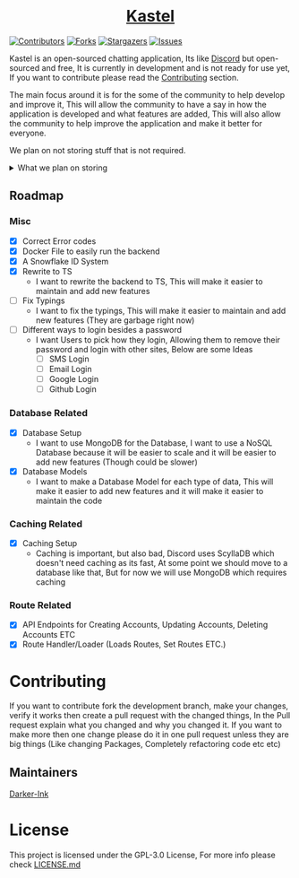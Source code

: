 <div>
<div align="center">
  <br />
  <p>
    <a href="https://kastelapp.com"><h1>Kastel</h1></a> 
  </p>
</div>

[![Contributors][contributors-shield]][contributors-url]
[![Forks][forks-shield]][forks-url]
[![Stargazers][stars-shield]][stars-url]
[![Issues][issues-shield]][issues-url]

Kastel is an open-sourced chatting application, Its like [Discord](https://discord.com) but open-sourced and free, It is currently in development and is not ready for use yet, If you want to contribute please read the [Contributing](#contributing) section.

The main focus around it is for the some of the community to help develop and improve it, This will allow the community to have a say in how the application is developed and what features are added, This will also allow the community to help improve the application and make it better for everyone.

We plan on not storing stuff that is not required.

<details>
<summary>What we plan on storing</summary>

## User Data

In this table below we explain some data that may be considered sensitive and why we need it, How we store it, How we use it and how you can remove it.

Note, Any Data not listed here can be removed by deleting your account.

| Data              | Why we need it   | How we store it | How we use it                       | How to remove it                     |
| ----------------- | ---------------- | --------------- | ----------------------------------- | ------------------------------------ |
| ID                | Identify user    | Encrypted       | User identification                 | Delete account                       |
| Email             | Verify account   | Encrypted       | Account verification, communication | Delete account                       |
| Username          | Identify user    | Encrypted       | User identification                 | Delete account                       |
| Password          | Login to account | Hashed          | User authentication                 | Change password or delete account    |
| Phone number      | Verify account   | Encrypted       | Account verification, communication | Delete account                       |
| Two-factor secret | Verify account   | Encrypted       | Two-factor authentication           | Disable two-factor or delete account |
| IP addresses      | Account security | Encrypted       | Session management                  | Log out of all sessions              |

There is some More Data below on what we store, This is stuff like your avatar, tag, flags etc etc

<details>
<summary>More Data</summary>

| Data                      | Why we need it                    | How we store it | How we use it             | How to remove it                     |
| ------------------------- | --------------------------------- | --------------- | ------------------------- | ------------------------------------ |
| Email Verified            | To check if the email is verified | Encrypted       | Account verification      | Delete account                       |
| Tag                       | Identify user                     | Encrypted       | User identification       | Delete account                       |
| Avatar                    | Identify user                     | Encrypted       | User identification       | Delete account                       |
| Two-factor enabled        | Verify account                    | Encrypted       | Two-factor authentication | Disable two-factor or delete account |
| Two-Factor Verified       | Verify account                    | Encrypted       | Two-factor authentication | Disable two-factor or delete account |
| Flags                     | Info about the user               | Encrypted       | User identification       | Delete account                       |
| Banned                    | Info about the user               | Encrypted       | User identification       | Request account deletion             |
| Locked                    | Info about the user               | Encrypted       | User identification       | Request account deletion             |
| AccountDeletionInProgress | Info about the user               | Encrypted       | User identification       | Wait for account deletion            |

</details>

<br />

### User Settings

So for User Settings this is stuff like Tokens, theme etc etc

| Data         | Why we need it                    | How we store it | How we use it          | How to remove it                    |
| ------------ | --------------------------------- | --------------- | ---------------------- | ----------------------------------- |
| ID           | Identify user                     | Encrypted       | User identification    | Delete account                      |
| Status       | User status                       | Encrypted       | User status            | Change status or remove current one |
| Tokens & Ips | Account Authentication & Security | Encrypted       | Session management     | Log out of all sessions             |
| Language     | User language                     | Encrypted       | User language          | Delete Account                      |
| Message Ids  | For Messages that mention you     | Encrypted       | Message identification | Delete Account                      |

### Friends

| Data             | Why we need it  | How we store it | How we use it         | How to remove it |
| ---------------- | --------------- | --------------- | --------------------- | ---------------- |
| ID               | Identify user   | Encrypted       | User identification   | Delete account   |
| Friend ID        | Identify friend | Encrypted       | Friend identification | Remove friend    |
| SenderNickname   | Identify friend | Encrypted       | Friend identification | Remove friend    |
| ReceiverNickname | Identify friend | Encrypted       | Friend identification | Remove friend    |

### Gifts

| Data   | Why we need it | How we store it | How we use it       | How to remove it |
| ------ | -------------- | --------------- | ------------------- | ---------------- |
| UsedBy | Identify user  | Encrypted       | User identification | Delete account   |

</details>

## Roadmap

### Misc

- [x] Correct Error codes
- [x] Docker File to easily run the backend
- [x] A Snowflake ID System
- [x] Rewrite to TS
  - I want to rewrite the backend to TS, This will make it easier to maintain and add new features
- [ ] Fix Typings
  - I want to fix the typings, This will make it easier to maintain and add new features (They are garbage right now)
- [ ] Different ways to login besides a password
  - I want Users to pick how they login, Allowing them to remove their password and login with other sites, Below are some Ideas
    - [ ] SMS Login
    - [ ] Email Login
    - [ ] Google Login
    - [ ] Github Login

### Database Related

- [x] Database Setup
  - I want to use MongoDB for the Database, I want to use a NoSQL Database because it will be easier to scale and it will be easier to add new features (Though could be slower)
- [x] Database Models
  - I want to make a Database Model for each type of data, This will make it easier to add new features and it will make it easier to maintain the code

### Caching Related

- [x] Caching Setup
  - Caching is important, but also bad, Discord uses ScyllaDB which doesn't need caching as its fast, At some point we should move to a database like that, But for now we will use MongoDB which requires caching

### Route Related

- [x] API Endpoints for Creating Accounts, Updating Accounts, Deleting Accounts ETC
- [x] Route Handler/Loader (Loads Routes, Set Routes ETC.)

# Contributing

If you want to contribute fork the development branch, make your changes, verify it works then create a pull request with the changed things, In the Pull request explain what you changed and why you changed it. If you want to make more then one change please do it in one pull request unless they are big things (Like changing Packages, Completely refactoring code etc etc)

## Maintainers

[Darker-Ink](https://github.com/Darker-Ink)

# License

This project is licensed under the GPL-3.0 License, For more info please check [LICENSE.md](/LICENSE.md)

[contributors-shield]: https://img.shields.io/github/contributors/Kastelll/backend.svg?style=for-the-badge
[contributors-url]: https://github.com/Kastelll/backend/graphs/contributors
[forks-shield]: https://img.shields.io/github/forks/Kastelll/backend.svg?style=for-the-badge
[forks-url]: https://github.com/Kastelll/backend/network/members
[stars-shield]: https://img.shields.io/github/stars/Kastelll/backend.svg?style=for-the-badge
[stars-url]: https://github.com/Kastelll/backend/stargazers
[issues-shield]: https://img.shields.io/github/issues/Kastelll/backend.svg?style=for-the-badge
[issues-url]: https://github.com/Kastelll/backend/issues
[Kastel Code Lines]: https://sloc.xyz/github/Kastelll/backend?category=lines

</div>

